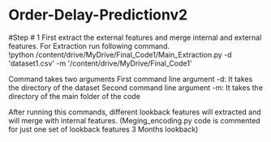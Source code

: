 # Order-Delay-Predictionv2

#Step # 1
First extract the external features and merge internal and external features. For Extraction run following command. </br>
!python /content/drive/MyDrive/Final_Code1/Main_Extraction.py -d 'dataset1.csv' -m '/content/drive/MyDrive/Final_Code1'

Command takes two arguments
First command line argument -d: It takes the directory of the dataset
Second command line argument -m: It takes the directory of the main folder of the code

After running this commands, different lookback features will extracted and will merge with internal features. (Meging_encoding.py code is commented for just one set of lookback features 3 Months lookback) 
